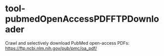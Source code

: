 # tool-pubmedOpenAccessPDFFTPDownloader
Crawl and selectively download PubMed open-access PDFs: https://ftp.ncbi.nlm.nih.gov/pub/pmc/oa_pdf/
